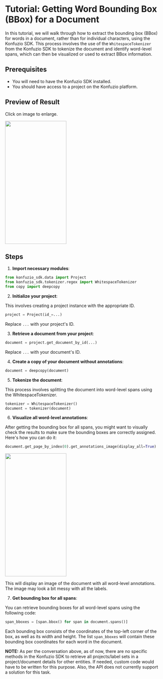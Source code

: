 # Tutorial: Getting Word Bounding Box (BBox) for a Document

In this tutorial, we will walk through how to extract the bounding box (BBox) for words in a document, rather than for individual characters, using the Konfuzio SDK. This process involves the use of the `WhitespaceTokenizer` from the Konfuzio SDK to tokenize the document and identify word-level spans, which can then be visualized or used to extract BBox information.

## Prerequisites

- You will need to have the Konfuzio SDK installed.
- You should have access to a project on the Konfuzio platform.

## Preview of Result

Click on image to enlarge.

<img src="https://github.com/konfuzio-ai/konfuzio-sdk/assets/2879188/5f7a8501-cd89-487d-a332-0703f3c35fc8" data-canonical-src="https://github.com/konfuzio-ai/konfuzio-sdk/assets/2879188/5f7a8501-cd89-487d-a332-0703f3c35fc8" width="200" height="400" />

## Steps

1. **Import necessary modules**:

```python
from konfuzio_sdk.data import Project
from konfuzio_sdk.tokenizer.regex import WhitespaceTokenizer
from copy import deepcopy
```

2. **Initialize your project**:

This involves creating a project instance with the appropriate ID.

```python
project = Project(id_=...)
```

Replace `...` with your project's ID.

3. **Retrieve a document from your project**:

```python
document = project.get_document_by_id(...)
```

Replace `...` with your document's ID.

4. **Create a copy of your document without annotations**:

```python
document = deepcopy(document)
```

5. **Tokenize the document**:

This process involves splitting the document into word-level spans using the WhitespaceTokenizer.

```python
tokenizer = WhitespaceTokenizer()
document = tokenizer(document)
```

6. **Visualize all word-level annotations**:

After getting the bounding box for all spans, you might want to visually check the results to make sure the bounding boxes are correctly assigned. Here's how you can do it:

```python
document.get_page_by_index(0).get_annotations_image(display_all=True)
```

<img src="https://github.com/konfuzio-ai/konfuzio-sdk/assets/2879188/5f7a8501-cd89-487d-a332-0703f3c35fc8" data-canonical-src="https://github.com/konfuzio-ai/konfuzio-sdk/assets/2879188/5f7a8501-cd89-487d-a332-0703f3c35fc8" width="200" height="400" />

This will display an image of the document with all word-level annotations. The image may look a bit messy with all the labels.

7. **Get bounding box for all spans**:

You can retrieve bounding boxes for all word-level spans using the following code:

```python
span_bboxes = [span.bbox() for span in document.spans()]
```

Each bounding box consists of the coordinates of the top-left corner of the box, as well as its width and height. The list `span_bboxes` will contain these bounding box coordinates for each word in the document.

**NOTE:** As per the conversation above, as of now, there are no specific methods in the Konfuzio SDK to retrieve all projects/label sets in a project/document details for other entities. If needed, custom code would have to be written for this purpose. Also, the API does not currently support a solution for this task.
